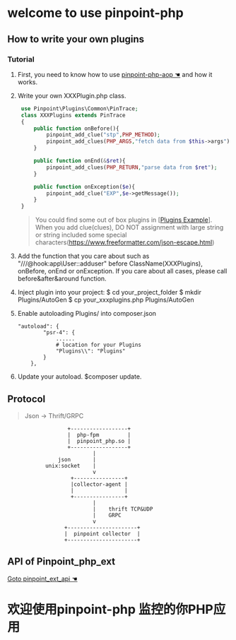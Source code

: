 # welcome to use pinpoint-php
## How to write your own plugins 

### Tutorial

1. First, you need to know how to use [ pinpoint-php-aop ☚](https://github.com/pinpoint-apm/pinpoint-php-aop) and how it works. 
2. Write your own XXXPlugin.php class.
   
   ```php
    use Pinpoint\Plugins\Common\PinTrace;
    class XXXPlugins extends PinTrace
    {
        public function onBefore(){
            pinpoint_add_clue("stp",PHP_METHOD);
            pinpoint_add_clues(PHP_ARGS,"fetch data from $this->args");
        }

        public function onEnd(&$ret){
            pinpoint_add_clues(PHP_RETURN,"parse data from $ret");
        }

        public function onException($e){
            pinpoint_add_clue("EXP",$e->getMessage());
        }
    }
   ```
   > You could find some out of box plugins in [[Plugins Example](../../testapp/PHP/Plugins/AutoGen/app)].
    When you add clue(clues), DO NOT assignment with large string or string included some special characters(https://www.freeformatter.com/json-escape.html)
3. Add the function that you care about such as "///@hook:app\User::adduser" before ClassName(XXXPlugins), onBefore, onEnd or onException. If you care about all cases, please call before&after&around function.

4. Inject plugin into your project: 
    $ cd your_project_folder
    $ mkdir Plugins/AutoGen
    $ cp your_xxxplugins.php Plugins/AutoGen
    
5. Enable autoloading Plugins/ into composer.json 
   
    ```
    "autoload": {
            "psr-4": {
                ......
                # location for your Plugins
                "Plugins\\": "Plugins" 
            }
        },
    ```
    
6. Update your autoload. $composer update.

## Protocol

> Json -> Thrift/GRPC

```
                   +------------------+
                   |  php-fpm         |
                   |  pinpoint_php.so |
                   +------------------+
                           |
                json       |
            unix:socket    |
                           v
                    +----------------+
                    |collector-agent |
                    |                |
                    +----------------+
                           |
                           |    thrift TCP&UDP
                           |    GRPC
                           v
                  +----------------------+
                  |  pinpoint collector  |
                  +----------------------+

```

## API of Pinpoint_php_ext
[Goto pinpoint_ext_api ☚](../../src/PHP/pinpoint_php_api.php)


# 欢迎使用pinpoint-php 监控的你PHP应用